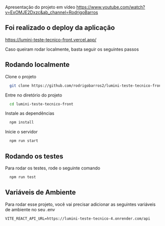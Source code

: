 Apresentação do projeto em vídeo https://www.youtube.com/watch?v=ExOMJE2Dxzc&ab_channel=RodrigoBarros

## Foi realizado o deploy da aplicação


https://lumini-teste-tecnico-front.vercel.app/


Caso queiram rodar localmente, basta seguir os seguintes passos

## Rodando localmente

Clone o projeto

```bash
  git clone https://github.com/rodrigobarros2/lumini-teste-tecnico-front.git
```

Entre no diretório do projeto

```bash
  cd lumini-teste-tecnico-front
```

Instale as dependências

```bash
  npm install
```

Inicie o servidor

```bash
  npm run start
```


## Rodando os testes

Para rodar os testes, rode o seguinte comando

```bash
  npm run test
```


## Variáveis de Ambiente

Para rodar esse projeto, você vai precisar adicionar as seguintes variáveis de ambiente no seu .env

`VITE_REACT_API_URL=https://lumini-teste-tecnico-4.onrender.com/api`
